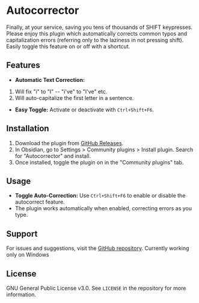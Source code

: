 # Autocorrector 

Finally, at your service, saving you tens of thousands of SHIFT keypresses. 
Please enjoy this plugin which automatically corrects common typos and capitalization errors (referring only to the laziness in not pressing shift). Easily toggle this feature on or off with a shortcut.

## Features

- **Automatic Text Correction:**
1) Will fix "i" to "I" -- "i've" to "I've" etc.
2) Will auto-capitalize the first letter in a sentence.
 
- **Easy Toggle:** Activate or deactivate with `Ctrl+Shift+F6`.

## Installation

1. Download the plugin from [GitHub Releases]([https://github.com/yourusername/obsidian-autocorrector/releases](https://github.com/cxj05h/Autocorrector4u)).
2. In Obsidian, go to Settings > Community plugins > Install plugin. Search for "Autocorrector" and install.
3. Once installed, toggle the plugin on in the "Community plugins" tab.

## Usage

- **Toggle Auto-Correction:** Use `Ctrl+Shift+F6` to enable or disable the autocorrect feature.
- The plugin works automatically when enabled, correcting errors as you type.

## Support

For issues and suggestions, visit the [GitHub repository]([https://github.com/cxj05h/Autocorrector4u/issues).
Currently working only on Windows

## License

GNU General Public License v3.0. See `LICENSE` in the repository for more information.
